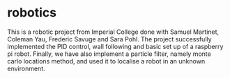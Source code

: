 # robotics
This is a robotic project from Imperial College done with Samuel Martinet, Coleman Yau, Frederic Savuge and Sara Pohl. The project successfully implemented the PID control, wall following and basic set up of a raspberry pi robot. Finally, we have also implement a particle filter, namely monte carlo locations method, and used it to localise a robot in an unknown environment.
